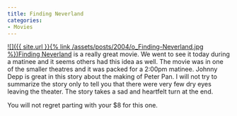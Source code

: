 ```yaml
---
title: Finding Neverland
categories:
- Movies
---
```


[![]({{ site.url }}{% link /assets/posts/2004/o_Finding-Neverland.jpg %})](http://www.imdb.com/title/tt0308644/)[Finding Neverland](http://www.imdb.com/title/tt0308644/) is a really great movie. We went to see it today during a matinee and it seems others had this idea as well. The movie was in one of the smaller theatres and it was packed for a 2:00pm matinee. Johnny Depp is great in this story about the making of Peter Pan.
I will not try to summarize the story only to tell you that there were very few dry eyes leaving the theater. The story takes a sad and heartfelt turn at the end.

You will not regret parting with your $8 for this one.
